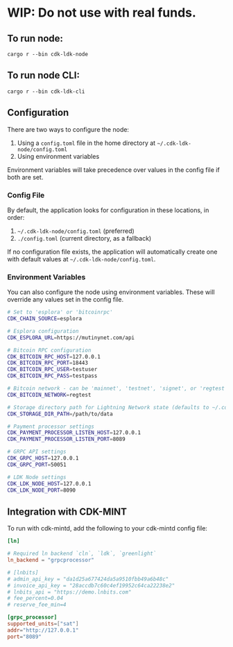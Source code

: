 # WIP: Do not use with real funds.

## To run node: 
```
cargo r --bin cdk-ldk-node
```

## To run node CLI:
```
cargo r --bin cdk-ldk-cli
```

## Configuration

There are two ways to configure the node:

1. Using a `config.toml` file in the home directory at `~/.cdk-ldk-node/config.toml`
2. Using environment variables

Environment variables will take precedence over values in the config file if both are set.

### Config File

By default, the application looks for configuration in these locations, in order:
1. `~/.cdk-ldk-node/config.toml` (preferred)
2. `./config.toml` (current directory, as a fallback)

If no configuration file exists, the application will automatically create one with default values at `~/.cdk-ldk-node/config.toml`.

### Environment Variables

You can also configure the node using environment variables. These will override any values set in the config file.

```bash
# Set to 'esplora' or 'bitcoinrpc'
CDK_CHAIN_SOURCE=esplora

# Esplora configuration
CDK_ESPLORA_URL=https://mutinynet.com/api

# Bitcoin RPC configuration
CDK_BITCOIN_RPC_HOST=127.0.0.1
CDK_BITCOIN_RPC_PORT=18443
CDK_BITCOIN_RPC_USER=testuser
CDK_BITCOIN_RPC_PASS=testpass

# Bitcoin network - can be 'mainnet', 'testnet', 'signet', or 'regtest' (default is 'regtest')
CDK_BITCOIN_NETWORK=regtest

# Storage directory path for Lightning Network state (defaults to ~/.cdk-ldk-node)
CDK_STORAGE_DIR_PATH=/path/to/data

# Payment processor settings
CDK_PAYMENT_PROCESSOR_LISTEN_HOST=127.0.0.1
CDK_PAYMENT_PROCESSOR_LISTEN_PORT=8089

# GRPC API settings
CDK_GRPC_HOST=127.0.0.1
CDK_GRPC_PORT=50051

# LDK Node settings
CDK_LDK_NODE_HOST=127.0.0.1
CDK_LDK_NODE_PORT=8090
```

## Integration with CDK-MINT

To run with cdk-mintd, add the following to your cdk-mintd config file:

```toml
[ln]

# Required ln backend `cln`, `ldk`, `greenlight`
ln_backend = "grpcprocessor"

# [lnbits]
# admin_api_key = "da1d25a677424da5a9510fbb49a6b48c"
# invoice_api_key = "28accdb7c60c4ef19952c64ca22238e2"
# lnbits_api = "https://demo.lnbits.com"
# fee_percent=0.04
# reserve_fee_min=4

[grpc_processor]
supported_units=["sat"]
addr="http://127.0.0.1"
port="8089"
```
